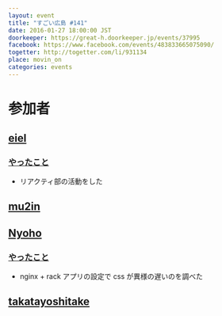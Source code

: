 ```yaml
---
layout: event
title: "すごい広島 #141"
date: 2016-01-27 18:00:00 JST
doorkeeper: https://great-h.doorkeeper.jp/events/37995
facebook: https://www.facebook.com/events/483833665075090/
togetter: http://togetter.com/li/931134
place: movin_on
categories: events
---
```


# 参加者

## [eiel](http://eiel.info/)

### [やったこと](https://github.com/great-h/great-h.github.io/issues/1757)

* リアクティ部の活動をした


## [mu2in](http://twitter.com/mu2in)


## [Nyoho](http://nyoho.jp/)

### [やったこと](https://github.com/great-h/great-h.github.io/issues/1758)

* nginx + rack アプリの設定で css が異様の遅いのを調べた


## [takatayoshitake](http://twitter.com/takatayoshitake)
